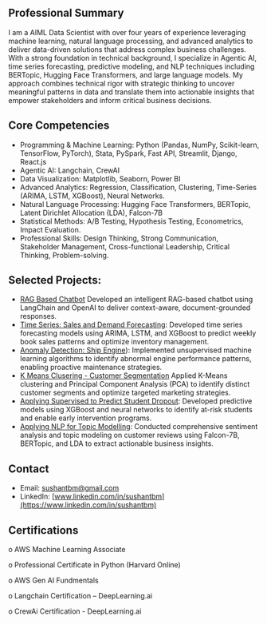 ## Professional Summary

I am a AIML Data Scientist with over four years of experience leveraging machine learning, natural language processing, and advanced analytics to deliver data-driven solutions that address complex business challenges. With a strong foundation in technical background, I specialize in Agentic AI, time series forecasting, predictive modeling, and NLP techniques including BERTopic, Hugging Face Transformers, and large language models. My approach combines technical rigor with strategic thinking to uncover meaningful patterns in data and translate them into actionable insights that empower stakeholders and inform critical business decisions.



## Core Competencies

* Programming \& Machine Learning: Python (Pandas, NumPy, Scikit-learn, TensorFlow, PyTorch), Stata, PySpark, Fast API, Streamlit, Django, React.js
* Agentic AI: Langchain, CrewAI
* Data Visualization: Matplotlib, Seaborn, Power BI
* Advanced Analytics: Regression, Classification, Clustering, Time-Series (ARIMA, LSTM, XGBoost), Neural Networks.
* Natural Language Processing: Hugging Face Transformers, BERTopic, Latent Dirichlet Allocation (LDA), Falcon-7B
* Statistical Methods: A/B Testing, Hypothesis Testing, Econometrics, Impact Evaluation.
* Professional Skills: Design Thinking, Strong Communication, Stakeholder Management, Cross-functional Leadership, Critical Thinking, Problem-solving.



## Selected Projects:

* [RAG Based Chatbot](https://github.com/sushantbm/Profile-And-Projects/tree/8d548e5aeaadc30ead0f741c73160f07bc728c50/RAG-AI-CHATBOT) Developed an intelligent RAG-based chatbot using LangChain and OpenAI to deliver context-aware, document-grounded responses.
* [Time Series: Sales and Demand Forecasting](https://github.com/sushantbm/Profile-And-Projects/tree/8d548e5aeaadc30ead0f741c73160f07bc728c50/TS-Book-Sales-Forecasting): Developed time series forecasting models using ARIMA, LSTM, and XGBoost to predict weekly book sales patterns and optimize inventory management.
* [Anomaly Detection: Ship Engine](https://github.com/sushantbm/Profile-And-Projects/tree/8d548e5aeaadc30ead0f741c73160f07bc728c50/Anomaly-Detection-Ship-engine)): Implemented unsupervised machine learning algorithms to identify abnormal engine performance patterns, enabling proactive maintenance strategies.
* [K Means Clusering - Customer Segmentation](https://github.com/sushantbm/Profile-And-Projects/tree/8d548e5aeaadc30ead0f741c73160f07bc728c50/Clustering-customer-segmentation) Applied K-Means clustering and Principal Component Analysis (PCA) to identify distinct customer segments and optimize targeted marketing strategies.
* [Applying Supervised to Predict Student Dropout](https://github.com/sushantbm/Profile-And-Projects/tree/8d548e5aeaadc30ead0f741c73160f07bc728c50/supervised-prediction-student-dropout): Developed predictive models using XGBoost and neural networks to identify at-risk students and enable early intervention programs.
* [Applying NLP for Topic Modelling](https://github.com/sushantbm/Profile-And-Projects/tree/8d548e5aeaadc30ead0f741c73160f07bc728c50/NLP-PureGym-reviews): Conducted comprehensive sentiment analysis and topic modeling on customer reviews using Falcon-7B, BERTopic, and LDA to extract actionable business insights.



## Contact

* Email: sushantbm@gmail.com
* LinkedIn: [www.linkedin.com/in/sushantbm](https://www.linkedin.com/in/sushantbm)

## Certifications
o	AWS Machine Learning Associate 

o	Professional Certificate in Python (Harvard Online)

o	AWS Gen AI Fundmentals

o	Langchain Certification – DeepLearning.ai

o	CrewAi Certification - DeepLearning.ai

